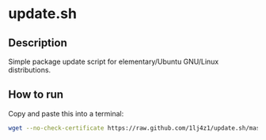 # update.sh

## Description

Simple package update script for elementary/Ubuntu GNU/Linux distributions.

## How to run

Copy and paste this into a terminal:

```bash
wget --no-check-certificate https://raw.github.com/1lj4z1/update.sh/master/update.sh -O - | sh
```

